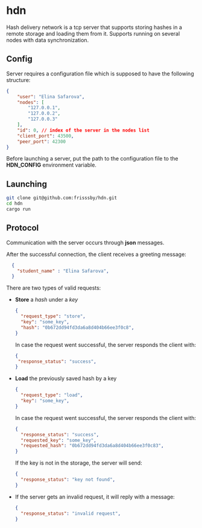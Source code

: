 # **hdn**

Hash delivery network is a tcp server that supports storing hashes in a remote storage and loading them from it. Supports running on several nodes with data synchronization.

## Config

Server requires a configuration file which is supposed to have the following structure:

```json
{
    "user": "Elina Safarova",
    "nodes": [
        "127.0.0.1",
        "127.0.0.2",
        "127.0.0.3"
    ],
    "id": 0, // index of the server in the nodes list 
    "client_port": 43500,
    "peer_port": 42300
}
```

Before launching a server, put the path to the configuration file to the **HDN_CONFIG**
environment variable.

## Launching

```bash
git clone git@github.com:frisssby/hdn.git
cd hdn
cargo run
```

## Protocol

Communication with the server occurs through **json** messages.

After the successful connection, the client receives a greeting message:

```json
  {
    "student_name" : "Elina Safarova",
  }
```

There are two types of valid requests:

+ **Store** a *hash* under a *key*

    ```json
    {
      "request_type": "store",
      "key": "some_key",
      "hash": "0b672dd94fd3da6a8d404b66ee3f0c8",
    }
    ```

    In case the request went successful, the server responds the client with:

     ```json
    {
      "response_status": "success",
    }
    ```

+ **Load** the previously saved hash by a key

    ```json
    {
      "request_type": "load",
      "key": "some_key",
    }
    ```

    In case the request went successful, the server responds the client with:

    ```json
    {
      "response_status": "success",
      "requested_key": "some_key",
      "requested_hash": "0b672dd94fd3da6a8d404b66ee3f0c83",
    }
    ```

    If the key is not in the storage, the server will send:

    ```json
    {
      "response_status": "key not found",
    }
    ```

+ If the server gets an invalid request, it will reply with a message:

    ```json
    {
      "response_status": "invalid request",
    }
    ```
